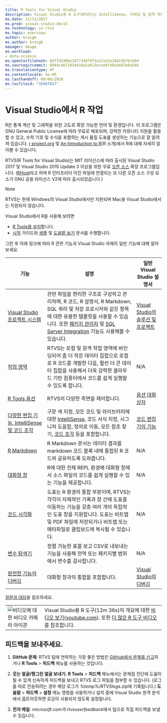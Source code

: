 ```yaml
---
title: R Tools for Visual Studio
description: Visual Studio용 R 도구(RTVS)는 IntelliSense, 디버깅 및 원격 작업 영역을 비롯한 여러 언어 기능을 제공하는 무료 오픈 소스 확장입니다.
ms.date: 11/13/2017
ms.prod: visual-studio-dev15
ms.technology: vs-rtvs
ms.topic: overview
author: kraigb
ms.author: kraigb
manager: douge
ms.workload:
- data-science
ms.openlocfilehash: 05ffd249be3d7734979f3a131a3a10423b76cb9d
ms.sourcegitcommit: 6944ceb7193d410a2a913ecee6f40c6e87e8a54b
ms.translationtype: HT
ms.contentlocale: ko-KR
ms.lasthandoff: 09/06/2018
ms.locfileid: "35667017"
---
```

# <a name="work-with-r-in-visual-studio"></a>Visual Studio에서 R 작업

R은 통계 계산 및 그래픽을 위한 고도로 확장 가능한 언어 및 환경입니다. 이 프로그램은 GNU General Public License에 따라 무료로 배포되며, 강력한 커뮤니티 지원을 활용할 수 있고, 수학 기호 및 수식을 포함하는 게시 품질 도표를 생성하는 기능으로 잘 알려져 있습니다. [r project.org](https://www.r-project.org/about.html) 및 [An Introduction to R](https://cran.r-project.org/doc/manuals/r-release/R-intro.html)(R 소개)에서 R에 대해 자세히 알아볼 수 있습니다.

RTVS(R Tools for Visual Studio)는 MIT 라이선스에 따라 출시된 Visual Studio 2017 및 Visual Studio 2015 Update 3 이상을 위한 무료 [오픈 소스](https://github.com/microsoft/RTVS) 확장 프로그램입니다. ([RHost](https://github.com/microsoft/R-Host)라고 하며 R 인터프리터 이진 파일에 연결되는 또 다른 오픈 소스 구성 요소가 GNU 공용 라이선스 V2에 따라 출시되었습니다.)

> [!Note]
> RTVS는 현재 Windows의 Visual Studio에서만 지원되며 Mac용 Visual Studio에서는 지원되지 않습니다.

Visual Studio에서 R을 사용해 보려면

- [R Tools를 설치](installing-r-tools-for-visual-studio.md)합니다.
- [시작](getting-started-with-r.md) 가이드와 [샘플](getting-started-samples.md) 및 [도움말 보기](getting-started-help.md) 문서를 수행합니다.

그런 후 아래 링크에 따라 R 관련 기능과 Visual Studio 자체의 일반 기능에 대해 알아보세요.

| 기능 | 설명 | 일반 Visual Studio 설명서 |
| --- | --- | --- |
| [Visual Studio 프로젝트 시스템](r-projects-in-visual-studio.md) | 관련 파일을 편리한 구조로 구성하고 관리하며, R 코드, R 설명서, R Markdown, SQL 쿼리 및 저장 프로시저와 같은 항목에 대한 유용한 템플릿을 사용할 수 있습니다. 또한 [패키지 관리자](r-package-manager-in-visual-studio.md) 및 [SQL Server Integration](integrating-sql-server-with-r.md) 기능도 사용해볼 수 있습니다.  | [Visual Studio의 솔루션 및 프로젝트](../ide/solutions-and-projects-in-visual-studio.md) |
| [작업 영역](r-workspaces-in-visual-studio.md) | RTVS는 로컬 및 원격 작업 영역에 바인딩되어 좀 더 작은 데이터 집합으로 로컬로 R 코드를 개발한 다음, 훨씬 더 큰 데이터 집합을 사용해서 더욱 강력한 클라우드 기반 컴퓨터에서 코드를 쉽게 실행할 수 있도록 합니다. | N/A |
| [R Tools 옵션](options-for-r-tools-in-visual-studio.md) | RTVS의 다양한 측면을 제어합니다. | [옵션 대화 상자](../ide/reference/options-dialog-box-visual-studio.md) |
| [다양한 편집 기능, IntelliSense 및 코드 조각](editing-r-code-in-visual-studio.md) | 구문 색 지정, 모든 코드 및 라이브러리에 대한 [IntelliSense](r-intellisense.md), 코드 서식 지정, 시그니처 도움말, 정의로 이동, 모든 참조 찾기, [코드 조각](code-snippets-for-r.md) 등을 포함합니다. | [코드 편집기의 기능](../ide/writing-code-in-the-code-and-text-editor.md) |
| [R Markdown](rmarkdown-with-r-in-visual-studio.md) | R Markdown 문서는 데이터 결과를 markdown 코드 블록 내에 통합된 R 코드와 공유하도록 도와줍니다. | N/A |
| [대화형 창](interactive-repl-for-r-in-visual-studio.md) | R에 대한 전체 REPL 환경에 대화형 창에서 소스 파일의 코드를 쉽게 실행할 수 있는 기능을 제공합니다. | N/A |
| [코드 시각화](visualizing-data-with-r-in-visual-studio.md) | 도표는 R 환경의 통합 부분이며, RTVS는 각각이 자체적인 기록과 창 간에 도표를 이동하는 기능을 갖춘 여러 개의 독립적인 도표 창을 지원합니다. 도표는 비트맵 및 PDF 파일에 저장되거나 비트맵 또는 메타파일로 클립보드에 복사될 수 있습니다.  | N/A |
| [변수 탐색기](variable-explorer.md) | 정렬 가능한 표를 보고 CSV로 내보내는 기능을 사용해 전역 또는 패키지별 범위에서 변수를 검사합니다. | N/A |
| [완전한 기능의 디버깅](debugging-r-in-visual-studio.md) | 대화형 창과의 통합을 포함합니다. | [Visual Studio의 디버깅](../debugger/debugging-in-visual-studio.md) |

[질문과 대답](faq.md)을 참조하세요.

|   |   |
|---|---|
| ![비디오에 대한 비디오 카메라 아이콘](../install/media/video-icon.png "비디오 보기") | Visual Studio용 R 도구(12m 36s)의 개요에 대한 [비디오 보기(youtube.com)](https://www.youtube.com/watch?v=dll3IS1bfWQ). 또한 [더 많은 R 도구 비디오](https://www.youtube.com/results?search_query=R+Tools+for+visual+studio)를 참조합니다. |

## <a name="send-us-your-feedback"></a>피드백을 보내주세요.

1. **GitHub 문제**: RTVS 팀에 연락하는 가장 좋은 방법은 [GitHub에서 문제를 신고](https://github.com/Microsoft/RTVS/issues)하거나 **R Tools** > **피드백** 메뉴를 사용하는 것입니다.

1. **웃는 얼굴/찡그린 얼굴 보내기**: **R Tools** > **피드백** 메뉴에서는 문제점 진단에 도움이 될 수 있게 신속하게 피드백을 보내고 RTVS 로그 파일을 첨부할 수 있습니다. (로그를 따로 전송하려는 경우 해당 로그가 *%temp%/RTVSlogs.zip*에 기록됩니다.) **도움말** > **피드백** > **설정** 메뉴 명령을 사용하거나 설치 중에 Visual Studio 원격 분석에서 옵트아웃하면 로깅이 사용되지 않도록 설정됩니다.

1. **전자 메일**: *microsoft.com의 rtvsuserfeedback*에서 팀으로 직접 피드백을 보낼 수 있습니다.
